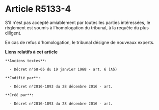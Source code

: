 # Article R5133-4

S'il n'est pas accepté amiablement par toutes les parties intéressées, le règlement est soumis à l'homologation du tribunal,
à la requête du plus diligent.

En cas de refus d'homologation, le tribunal désigne de nouveaux experts.

**Liens relatifs à cet article**

	**Anciens textes**:

	  - Décret n°68-65 du 19 janvier 1968 - art. 6 (Ab)

	**Codifié par**:

	  - Décret n°2016-1893 du 28 décembre 2016 - art.

	**Créé par**:

	  - Décret n°2016-1893 du 28 décembre 2016 - art.
